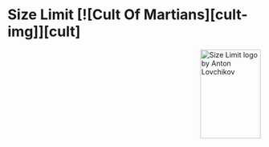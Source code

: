 # Size Limit [![Cult Of Martians][cult-img]][cult]

<img src="https://ai.github.io/size-limit/logo.svg" align="right"
     alt="Size Limit logo by Anton Lovchikov" width="120" height="178">
